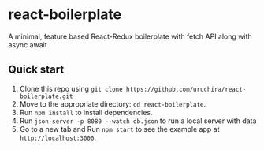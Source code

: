 # react-boilerplate

A minimal, feature based React-Redux boilerplate with fetch API along with async await

## Quick start

1. Clone this repo using `git clone https://github.com/uruchira/react-boilerplate.git`
2. Move to the appropriate directory: `cd react-boilerplate`.<br />
3. Run `npm install` to install dependencies.<br />
4. Run `json-server -p 8080 --watch db.json` to run a local server with data
5. Go to a new tab and Run `npm start` to see the example app at `http://localhost:3000`.
